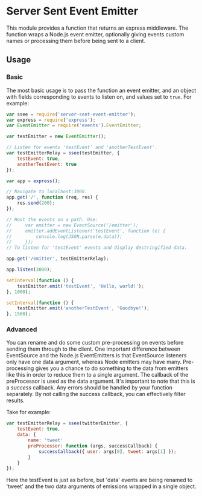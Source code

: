 # Server Sent Event Emitter

This module provides a function that returns an express middleware. The function wraps a Node.js
event emitter, optionally giving events custom names or processing them before being sent to a
client.

## Usage

### Basic

The most basic usage is to pass the function an event emitter, and an object with fields
corresponding to events to listen on, and values set to `true`. For example:

```javascript
var ssee = require('server-sent-event-emitter');
var express = require('express');
var EventEmitter = require('events').EventEmitter;

var testEmitter = new EventEmitter();

// Listen for events 'testEvent' and 'anotherTestEvent'.
var testEmitterRelay = ssee(testEmitter, {
    testEvent: true,
    anotherTestEvent: true
});

var app = express();

// Navigate to localhost:3000.
app.get('/', function (req, res) {
    res.send(200);
});

// Host the events on a path. Use:
//     var emitter = new EventSource('/emitter');
//     emitter.addEventListener('testEvent', function (e) {
//         console.log(JSON.parse(e.data));
//     });
// To listen for 'testEvent' events and display destringified data.

app.get('/emitter', testEmitterRelay);

app.listen(3000);

setInterval(function () {
    testEmitter.emit('testEvent', 'Hello, world!');
}, 1000);

setInterval(function () {
    testEmitter.emit('anotherTestEvent', 'Goodbye!');
}, 1500);
```

### Advanced

You can rename and do some custom pre-processing on events before sending them through to the client.
One important difference between EventSource and the Node.js EventEmitters is that EventSource
listeners only have one data argument, whereas Node emitters may have many. Pre-processing gives you
a chance to do something to the data from emitters like this in order to reduce them to a single
argument. The callback of the preProcessor is used as the data argument. It's important to note that
this is a *success* callback. Any errors should be handled by your function separately. By not
calling the success callback, you can effectively filter results.

Take for example:

```javascript
var testEmitterRelay = ssee(twitterEmitter, {
    testEvent: true,
    data: {
        name: 'tweet'
        preProcessor: function (args, successCallback) {
            successCallback({ user: args[0], tweet: args[1] });
        }
    }
});
```

Here the testEvent is just as before, but 'data' events are being renamed to 'tweet' and the two
data arguments of emissions wrapped in a single object.
